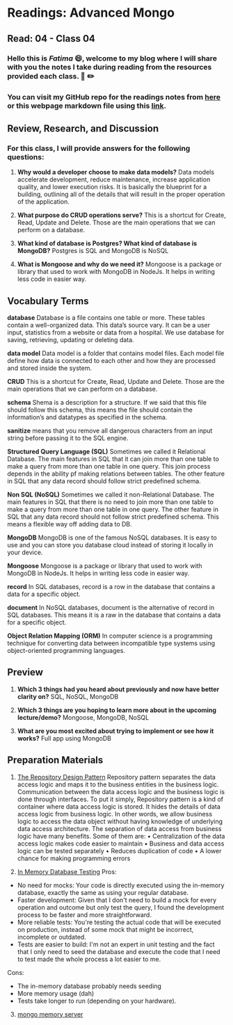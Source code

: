# Readings: Advanced Mongo
## Read: 04 - Class 04

### Hello this is ***Fatima*** :smile:, welcome to my blog where I will share with you the notes I take during reading from the resources provided each class. :closed_book: :pencil2:
### You can visit my GitHub repo for the readings notes from [here](https://github.com/fati-ma/reading-notes-401) or this webpage markdown file using this [link](https://github.com/fati-ma/reading-notes-401/blob/main/read-04.md).


## Review, Research, and Discussion

### For this class, I will provide answers for the following questions:

1. **Why would a developer choose to make data models?**
Data models accelerate development, reduce maintenance, increase application quality, and lower execution risks. It is basically the blueprint for a building, outlining all of the details that will result in the proper operation of the application.

2. **What purpose do CRUD operations serve?**
This is a shortcut for Create, Read, Update and Delete. Those are the main operations that we can perform on a database.

3. **What kind of database is Postgres? What kind of database is MongoDB?**
Postgres is SQL and MongoDB is NoSQL

4. **What is Mongoose and why do we need it?**
Mongoose is a package or library that used to work with MongoDB in NodeJs. It helps in writing less code in easier way.


## Vocabulary Terms

**database**
Database is a file contains one table or more. These tables contain a well-organized data. This data’s source vary. It can be a user input, statistics from a website or data from a hospital. We use database for saving, retrieving, updating or deleting data.

**data model**
Data model is a folder that contains model files. Each model file define how data is connected to each other and how they are processed and stored inside the system.

**CRUD**
This is a shortcut for Create, Read, Update and Delete. Those are the main operations that we can perform on a database.

**schema**
Shema is a description for a structure. If we said that this file should follow this schema, this means the file should contain the information’s and datatypes as specified in the schema.

**sanitize**
means that you remove all dangerous characters from an input string before passing it to the SQL engine.

**Structured Query Language (SQL)**
Sometimes we called it Relational Database. The main features in SQL that it can join more than one table to make a query from more than one table in one query. This join process depends in the ability pf making relations between tables. The other feature in SQL that any data record should follow strict predefined schema.

**Non SQL (NoSQL)**
Sometimes we called it non-Relational Database. The main features in SQL that there is no need to join more than one table to make a query from more than one table in one query. The other feature in SQL that any data record should not follow strict predefined schema. This means a flexible way off adding data to DB.

**MongoDB**
MongoDB is one of the famous NoSQL databases. It is easy to use and you can store you database cloud instead of storing it locally in your device.

**Mongoose**
Mongoose is a package or library that used to work with MongoDB in NodeJs. It helps in writing less code in easier way.

**record**
In SQL databases, record is a row in the database that contains a data for a specific object.

**document**
In NoSQL databases, document is the alternative of record in SQL databases. This means it is a raw in the database that contains a data for a specific object.

**Object Relation Mapping (ORM)**
In computer science is a programming technique for converting data between incompatible type systems using object-oriented programming languages.


## Preview

1. **Which 3 things had you heard about previously and now have better clarity on?**
SQL, NoSQL, MongoDB

2. **Which 3 things are you hoping to learn more about in the upcoming lecture/demo?**
Mongoose, MongoDB, NoSQL

3. **What are you most excited about trying to implement or see how it works?**
Full app using MongoDB 

## Preparation Materials

1. [The Repository Design Pattern](https://cubettech.com/resources/blog/introduction-to-repository-design-pattern/)
Repository pattern separates the data access logic and maps it to the business entities in the business logic. Communication between the data access logic and the business logic is done through interfaces. To put it simply, Repository pattern is a kind of container where data access logic is stored. It hides the details of data access logic from business logic. In other words, we allow business logic to access the data object without having knowledge of underlying data access architecture. The separation of data access from business logic have many benefits. Some of them are: • Centralization of the data access logic makes code easier to maintain • Business and data access logic can be tested separately • Reduces duplication of code • A lower chance for making programming errors

2. [In Memory Database Testing](https://dev.to/paulasantamaria/testing-node-js-mongoose-with-an-in-memory-database-32np)
Pros:
- No need for mocks: Your code is directly executed using the in-memory database, exactly the same as using your regular database.
- Faster development: Given that I don't need to build a mock for every operation and outcome but only test the query, I found the development process to be faster and more straightforward.
- More reliable tests: You're testing the actual code that will be executed on production, instead of some mock that might be incorrect, incomplete or outdated.
- Tests are easier to build: I'm not an expert in unit testing and the fact that I only need to seed the database and execute the code that I need to test made the whole process a lot easier to me.

Cons:
- The in-memory database probably needs seeding
- More memory usage (dah)
- Tests take longer to run (depending on your hardware).

3. [mongo memory server](https://www.npmjs.com/package/mongodb-memory-server)

